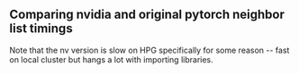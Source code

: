 ## Comparing nvidia and original pytorch neighbor list timings

Note that the nv version is slow on HPG specifically for some reason -- fast on local cluster but hangs a lot with importing libraries. 

